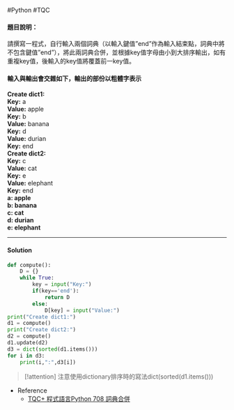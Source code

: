 #Python #TQC 
#### 題目說明：

請撰寫一程式，自行輸入兩個詞典（以輸入鍵值”end”作為輸入結束點，詞典中將不包含鍵值”end”），將此兩詞典合併，並根據key值字母由小到大排序輸出，如有重複key值，後輸入的key值將覆蓋前一key值。

#### 輸入與輸出會交雜如下，輸出的部份以粗體字表示

**Create dict1:**  
**Key:** a  
**Value:** apple  
**Key:** b  
**Value:** banana  
**Key:** d  
**Value:** durian  
**Key:** end  
**Create dict2:**  
**Key:** c  
**Value:** cat  
**Key:** e  
**Value:** elephant  
**Key:** end  
**a: apple**  
**b: banana**  
**c: cat**  
**d: durian**  
**e: elephant**

---
#### Solution
```python linenums="1"
def compute():
	D = {}
	while True:
		key = input("Key:")
		if(key=='end'):
			return D
		else:
			D[key] = input("Value:")
print("Create dict1:")
d1 = compute()
print("Create dict2:")
d2 = compute()
d1.update(d2)
d3 = dict(sorted(d1.items()))
for i in d3:
	print(i,":",d3[i])
```

>[!attention]
>注意使用dictionary排序時的寫法dict(sorted(d1.items()))

- Reference
	- [TQC+ 程式語言Python 708 詞典合併](https://jbprogramnotes.com/2020/05/tqc-%E7%A8%8B%E5%BC%8F%E8%AA%9E%E8%A8%80python-708-%E8%A9%9E%E5%85%B8%E5%90%88%E4%BD%B5/)

